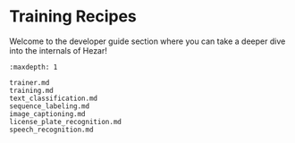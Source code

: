 # Training Recipes

Welcome to the developer guide section where you can take a deeper dive into the internals of Hezar!

```{toctree}
:maxdepth: 1

trainer.md
training.md
text_classification.md
sequence_labeling.md
image_captioning.md
license_plate_recognition.md
speech_recognition.md
```